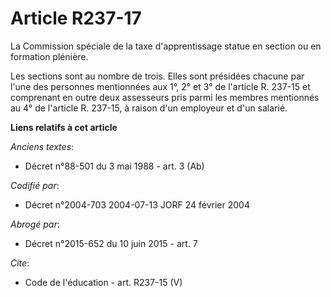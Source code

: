 # Article R237-17

La Commission spéciale de la taxe d'apprentissage statue en section ou en formation plénière. 

Les sections sont au nombre de trois. Elles sont présidées chacune par l'une des personnes mentionnées aux 1°, 2° et 3° de
l'article R. 237-15 et comprenant en outre deux assesseurs pris parmi les membres mentionnés au 4° de l'article R. 237-15, à
raison d'un employeur et d'un salarié.

**Liens relatifs à cet article**

_Anciens textes_:

  - Décret n°88-501 du 3 mai 1988 - art. 3 (Ab)

_Codifié par_:

  - Décret n°2004-703 2004-07-13 JORF 24 février 2004

_Abrogé par_:

  - Décret n°2015-652 du 10 juin 2015 - art. 7

_Cite_:

  - Code de l'éducation - art. R237-15 (V)
